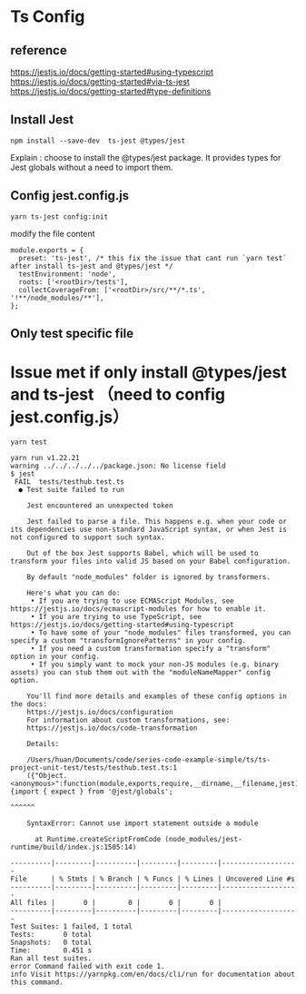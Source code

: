 # Ts Config

## reference

https://jestjs.io/docs/getting-started#using-typescript
https://jestjs.io/docs/getting-started#via-ts-jest
https://jestjs.io/docs/getting-started#type-definitions

## Install Jest

```
npm install --save-dev  ts-jest @types/jest
```

Explain :
choose to install the @types/jest package. It provides types for Jest globals without a need to import them.

## Config jest.config.js

```
yarn ts-jest config:init

```

modify the file content

```
module.exports = {
  preset: 'ts-jest', /* this fix the issue that cant run `yarn test` after install ts-jest and @types/jest */
  testEnvironment: 'node',
  roots: ['<rootDir>/tests'],
  collectCoverageFrom: ['<rootDir>/src/**/*.ts', '!**/node_modules/**'],
};

```

## Only test specific file

# Issue met if only install @types/jest and ts-jest （need to config jest.config.js）

```
yarn test

yarn run v1.22.21
warning ../../../../../package.json: No license field
$ jest
 FAIL  tests/testhub.test.ts
  ● Test suite failed to run

    Jest encountered an unexpected token

    Jest failed to parse a file. This happens e.g. when your code or its dependencies use non-standard JavaScript syntax, or when Jest is not configured to support such syntax.

    Out of the box Jest supports Babel, which will be used to transform your files into valid JS based on your Babel configuration.

    By default "node_modules" folder is ignored by transformers.

    Here's what you can do:
     • If you are trying to use ECMAScript Modules, see https://jestjs.io/docs/ecmascript-modules for how to enable it.
     • If you are trying to use TypeScript, see https://jestjs.io/docs/getting-started#using-typescript
     • To have some of your "node_modules" files transformed, you can specify a custom "transformIgnorePatterns" in your config.
     • If you need a custom transformation specify a "transform" option in your config.
     • If you simply want to mock your non-JS modules (e.g. binary assets) you can stub them out with the "moduleNameMapper" config option.

    You'll find more details and examples of these config options in the docs:
    https://jestjs.io/docs/configuration
    For information about custom transformations, see:
    https://jestjs.io/docs/code-transformation

    Details:

    /Users/huan/Documents/code/series-code-example-simple/ts/ts-project-unit-test/tests/testhub.test.ts:1
    ({"Object.<anonymous>":function(module,exports,require,__dirname,__filename,jest){import { expect } from '@jest/globals';
                                                                                      ^^^^^^

    SyntaxError: Cannot use import statement outside a module

      at Runtime.createScriptFromCode (node_modules/jest-runtime/build/index.js:1505:14)

----------|---------|----------|---------|---------|-------------------
File      | % Stmts | % Branch | % Funcs | % Lines | Uncovered Line #s
----------|---------|----------|---------|---------|-------------------
All files |       0 |        0 |       0 |       0 |
----------|---------|----------|---------|---------|-------------------
Test Suites: 1 failed, 1 total
Tests:       0 total
Snapshots:   0 total
Time:        0.451 s
Ran all test suites.
error Command failed with exit code 1.
info Visit https://yarnpkg.com/en/docs/cli/run for documentation about this command.
```
